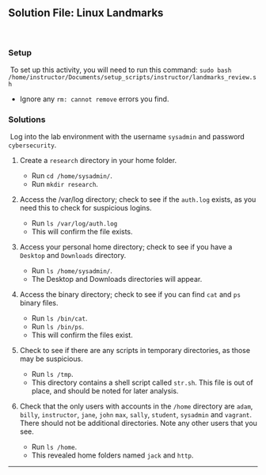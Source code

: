 ## Solution File: Linux Landmarks
​
### Setup
​
To set up this activity, you will need to run this command: `sudo bash /home/instructor/Documents/setup_scripts/instructor/landmarks_review.sh`
    
- Ignore any `rm: cannot remove` errors you find.
​
### Solutions
​
Log into the lab environment with the username `sysadmin` and password `cybersecurity`.
​
1. Create a `research` directory in your home folder.
     - Run `cd /home/sysadmin/`.
     - Run `mkdir research`.
​
​
2. Access the /var/log directory; check to see if the `auth.log` exists, as you need this to check for suspicious logins.
    - Run `ls /var/log/auth.log`
    - This will confirm the file exists.
​
3. Access your personal home directory; check to see if you have a `Desktop` and `Downloads` directory.
​
    - Run `ls /home/sysadmin/`.
    - The Desktop and Downloads directories will appear.
​
4. Access the binary directory; check to see if you can find `cat` and `ps` binary files.
    
    - Run `ls /bin/cat`.
    - Run `ls /bin/ps`.
    - This will confirm the files exist.
​
5. Check to see if there are any scripts in temporary directories, as those may be suspicious.
    - Run `ls /tmp`.
    - This directory contains a shell script called `str.sh`. This file is out of place, and should be noted for later analysis.
​
6. Check that the only users with accounts in the `/home` directory are `adam`, `billy`, `instructor`, `jane`, `john` `max`, `sally`, `student`, `sysadmin` and `vagrant`. There should not be additional directories. Note any other users that you see.
    
    - Run `ls /home`. 
    - This revealed home folders named `jack` and `http`.
​
​
-------
